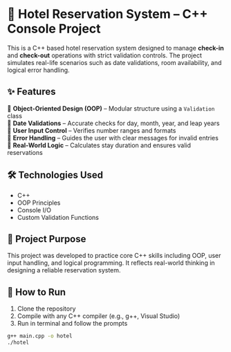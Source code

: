 
# 🏨 Hotel Reservation System – C++ Console Project
This is a C++ based hotel reservation system designed to manage **check-in** and **check-out** operations with strict validation controls. The project simulates real-life scenarios such as date validations, room availability, and logical error handling.

## ✨ Features

🔹 **Object-Oriented Design (OOP)** – Modular structure using a `Validation` class  
🔹 **Date Validations** – Accurate checks for day, month, year, and leap years  
🔹 **User Input Control** – Verifies number ranges and formats  
🔹 **Error Handling** – Guides the user with clear messages for invalid entries  
🔹 **Real-World Logic** – Calculates stay duration and ensures valid reservations

## 🛠️ Technologies Used

- C++
- OOP Principles
- Console I/O
- Custom Validation Functions

## 📌 Project Purpose

This project was developed to practice core C++ skills including OOP, user input handling, and logical programming. It reflects real-world thinking in designing a reliable reservation system.


## 🚀 How to Run

1. Clone the repository  
2. Compile with any C++ compiler (e.g., g++, Visual Studio)  
3. Run in terminal and follow the prompts  

```bash
g++ main.cpp -o hotel
./hotel
